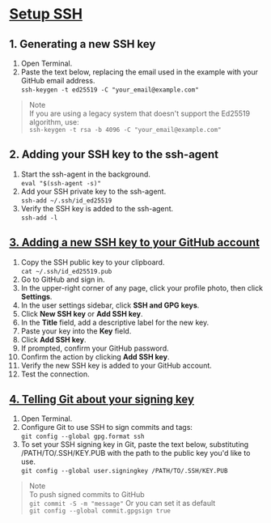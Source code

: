 # [Setup SSH](https://docs.github.com/en/authentication/connecting-to-github-with-ssh/generating-a-new-ssh-key-and-adding-it-to-the-ssh-agent)

## 1. Generating a new SSH key

1. Open Terminal.
2. Paste the text below, replacing the email used in the example with your GitHub email address. \
   `ssh-keygen -t ed25519 -C "your_email@example.com"`

> Note \
> If you are using a legacy system that doesn't support the Ed25519 algorithm, use: \
> `ssh-keygen -t rsa -b 4096 -C "your_email@example.com"`

## 2. Adding your SSH key to the ssh-agent

1. Start the ssh-agent in the background. \
   `eval "$(ssh-agent -s)"`
2. Add your SSH private key to the ssh-agent. \
   `ssh-add ~/.ssh/id_ed25519`
3. Verify the SSH key is added to the ssh-agent. \
   `ssh-add -l`

## [3. Adding a new SSH key to your GitHub account](https://docs.github.com/en/authentication/connecting-to-github-with-ssh/adding-a-new-ssh-key-to-your-github-account)

1. Copy the SSH public key to your clipboard. \
   `cat ~/.ssh/id_ed25519.pub`
2. Go to GitHub and sign in.
3. In the upper-right corner of any page, click your profile photo, then click **Settings**.
4. In the user settings sidebar, click **SSH and GPG keys**.
5. Click **New SSH key** or **Add SSH key**.
6. In the **Title** field, add a descriptive label for the new key.
7. Paste your key into the **Key** field.
8. Click **Add SSH key**.
9. If prompted, confirm your GitHub password.
10. Confirm the action by clicking **Add SSH key**.
11. Verify the new SSH key is added to your GitHub account.
12. Test the connection.

## [4. Telling Git about your signing key](https://docs.github.com/en/authentication/managing-commit-signature-verification/telling-git-about-your-signing-key)

1. Open Terminal.
2. Configure Git to use SSH to sign commits and tags: \
   `git config --global gpg.format ssh`
3. To set your SSH signing key in Git, paste the text below, substituting /PATH/TO/.SSH/KEY.PUB with the path to the public key you'd like to use. \
   `git config --global user.signingkey /PATH/TO/.SSH/KEY.PUB`

> Note \
> To push signed commits to GitHub \
> `git commit -S -m "message"`
> Or you can set it as default \
> `git config --global commit.gpgsign true`

